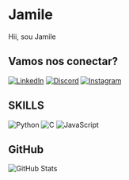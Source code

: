 # Jamile
Hii, sou Jamile 
## Vamos nos conectar?
[![LinkedIn](https://img.shields.io/badge/LinkedIn-000?style=for-the-badge&logo=linkedin&logoColor=0E76A8)](www.linkedin.com/in/jamile-almeida-034431237)
[![Discord](https://img.shields.io/badge/Discord-000?style=for-the-badge&logo=discord)](https://www.discord.com/in/bolinho06/)
[![Instagram](https://img.shields.io/badge/Instagram-000?style=for-the-badge&logo=instagram)](https://www.instagram.com/jamilejar/)

## SKILLS
![Python](https://img.shields.io/badge/Python-000?style=for-the-badge&logo=python)
![C](https://img.shields.io/badge/C-000?style=for-the-badge&logo=c)
![JavaScript](https://img.shields.io/badge/JavaScript-000?style=for-the-badge&logo=javascript)
## GitHub 
![GitHub Stats](https://github-readme-stats.vercel.app/api?username=jamilejar&theme=transparent&bg_color=000&border_color=30A3DC&show_icons=true&icon_color=30A3DC&title_color=E94D5F&text_color=FFF)